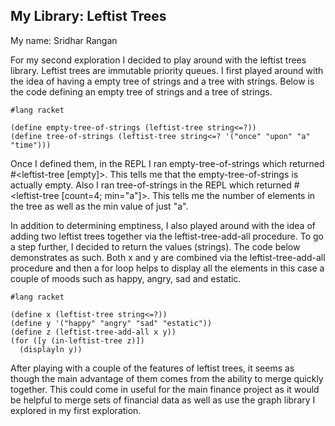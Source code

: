 ## My Library: Leftist Trees
My name: Sridhar Rangan

For my second exploration I decided to play around with the leftist trees library.  Leftist trees are immutable priority queues.  I first played around with the idea of having a empty tree of strings and a tree with strings.  Below is the code defining an empty tree of strings and a tree of strings.

```racket
#lang racket

(define empty-tree-of-strings (leftist-tree string<=?))
(define tree-of-strings (leftist-tree string<=? '("once" "upon" "a" "time")))

```

Once I defined them, in the REPL I ran empty-tree-of-strings which returned #<leftist-tree [empty]>.  This tells me that the empty-tree-of-strings is actually empty.  Also I ran tree-of-strings in the REPL which returned #<leftist-tree [count=4; min="a"]>.  This tells me the number of elements in the tree as well as the min value of just "a".

In addition to determining emptiness, I also played around with the idea of adding two leftist trees together via the leftist-tree-add-all procedure.  To go a step further, I decided to return the values (strings).  The code below demonstrates as such. Both x and y are combined via the leftist-tree-add-all procedure and then a for loop helps to display all the elements in this case a couple of moods such as happy, angry, sad and estatic.

```racket
#lang racket

(define x (leftist-tree string<=?))
(define y '("happy" "angry" "sad" "estatic"))
(define z (leftist-tree-add-all x y))
(for ([y (in-leftist-tree z)])
  (displayln y))

```
After playing with a couple of the features of leftist trees, it seems as though the main advantage of them comes from the ability to merge quickly together.  This could come in useful for the main finance project as it would be helpful to merge sets of financial data as well as use the graph library I explored in my first exploration.
